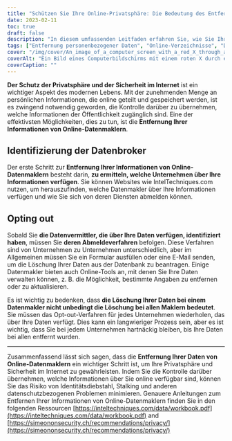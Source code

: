 ```yaml
---
title: "Schützen Sie Ihre Online-Privatsphäre: Die Bedeutung des Entfernens von Informationen von Data Brokern"
date: 2023-02-11
toc: true
draft: false
description: "In diesem umfassenden Leitfaden erfahren Sie, wie Sie Ihre persönlichen Daten schützen können, indem Sie sie aus Online-Verzeichnissen und Datenmaklern entfernen."
tags: ["Entfernung personenbezogener Daten", "Online-Verzeichnisse", "Datenmakler", "Schutz der Privatsphäre", "kompletter Leitfaden", "persönliche Informationen entfernen", "Online-Datenschutz", "Internetprivatsphäre", "Online-Datenschutz", "Datenmakler", "Informationen entfernen", "IntelTechniken", "SimeonOnSecurity", "Online-Sicherheit", "Schutz der Privatsphäre", "Schutz der Online-Privatsphäre"]
cover: "/img/cover/An_image_of_a_computer_screen_with_a_red_X_through_a_list.png"
coverAlt: "Ein Bild eines Computerbildschirms mit einem roten X durch eine Liste mit persönlichen Daten wie Name, Adresse und Telefonnummer, das die Entfernung persönlicher Daten aus Online-Verzeichnissen symbolisiert."
coverCaption: ""
---
```


**Der Schutz der Privatsphäre und der Sicherheit im Internet** ist ein wichtiger Aspekt des modernen Lebens. Mit der zunehmenden Menge an persönlichen Informationen, die online geteilt und gespeichert werden, ist es zwingend notwendig geworden, die Kontrolle darüber zu übernehmen, welche Informationen der Öffentlichkeit zugänglich sind. Eine der effektivsten Möglichkeiten, dies zu tun, ist die **Entfernung Ihrer Informationen von Online-Datenmaklern**.

## Identifizierung der Datenbroker

Der erste Schritt zur **Entfernung Ihrer Informationen von Online-Datenmaklern** besteht darin, **zu ermitteln, welche Unternehmen über Ihre Informationen verfügen**. Sie können Websites wie IntelTechniques.com nutzen, um herauszufinden, welche Datenmakler über Ihre Informationen verfügen und wie Sie sich von deren Diensten abmelden können.

## Opting out

Sobald Sie **die Datenvermittler, die über Ihre Daten verfügen, identifiziert haben**, müssen Sie **deren Abmeldeverfahren** befolgen. Diese Verfahren sind von Unternehmen zu Unternehmen unterschiedlich, aber im Allgemeinen müssen Sie ein Formular ausfüllen oder eine E-Mail senden, um die Löschung Ihrer Daten aus der Datenbank zu beantragen. Einige Datenmakler bieten auch Online-Tools an, mit denen Sie Ihre Daten verwalten können, z. B. die Möglichkeit, bestimmte Angaben zu entfernen oder zu aktualisieren.

Es ist wichtig zu bedenken, dass **die Löschung Ihrer Daten bei einem Datenmakler nicht unbedingt die Löschung bei allen Maklern bedeutet**. Sie müssen das Opt-out-Verfahren für jedes Unternehmen wiederholen, das über Ihre Daten verfügt. Dies kann ein langwieriger Prozess sein, aber es ist wichtig, dass Sie bei jedem Unternehmen hartnäckig bleiben, bis Ihre Daten bei allen entfernt wurden.

_________________________

Zusammenfassend lässt sich sagen, dass die **Entfernung Ihrer Daten von Online-Datenmaklern** ein wichtiger Schritt ist, um Ihre Privatsphäre und Sicherheit im Internet zu gewährleisten. Indem Sie die Kontrolle darüber übernehmen, welche Informationen über Sie online verfügbar sind, können Sie das Risiko von Identitätsdiebstahl, Stalking und anderen datenschutzbezogenen Problemen minimieren. Genauere Anleitungen zum Entfernen Ihrer Informationen von Online-Datenmaklern finden Sie in den folgenden Ressourcen [https://inteltechniques.com/data/workbook.pdf](https://inteltechniques.com/data/workbook.pdf) and [https://simeononsecurity.ch/recommendations/privacy/](https://simeononsecurity.ch/recommendations/privacy/)


